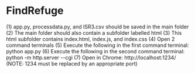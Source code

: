 # FindRefuge
(1) app.py, processdata.py, and ISR3.csv should be saved in the main folder
(2) The main folder should also contain a subfolder labelled html
(3) This html subfolder contains index.html, index.js, and index.css
(4) Open 2 command terminals
(5) Execute the following in the first command terminal: python app.py
(6) Execute the following in the second command terminal: python -m http.server --cgi <port>
(7) Open in Chrome: http://localhost:1234/ (NOTE: 1234 must be replaced by an appropriate port)
